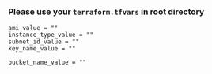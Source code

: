 ### Please use your `terraform.tfvars` in root directory

```
ami_value = ""  
instance_type_value = ""
subnet_id_value = ""
key_name_value = ""

bucket_name_value = ""
```
